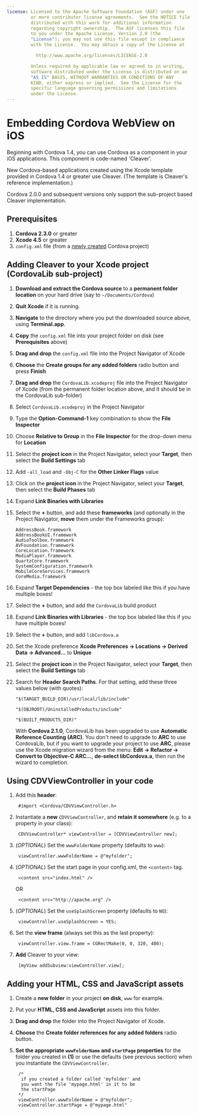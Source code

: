 ```yaml
---
license: Licensed to the Apache Software Foundation (ASF) under one
         or more contributor license agreements.  See the NOTICE file
         distributed with this work for additional information
         regarding copyright ownership.  The ASF licenses this file
         to you under the Apache License, Version 2.0 (the
         "License"); you may not use this file except in compliance
         with the License.  You may obtain a copy of the License at

           http://www.apache.org/licenses/LICENSE-2.0

         Unless required by applicable law or agreed to in writing,
         software distributed under the License is distributed on an
         "AS IS" BASIS, WITHOUT WARRANTIES OR CONDITIONS OF ANY
         KIND, either express or implied.  See the License for the
         specific language governing permissions and limitations
         under the License.
---
```


Embedding Cordova WebView on iOS
================================

Beginning with Cordova 1.4, you can use Cordova as a component in your
iOS applications. This component is code-named 'Cleaver'.

New Cordova-based applications created using the Xcode template
provided in Cordova 1.4 or greater use Cleaver. (The template is
Cleaver's reference implementation.)

Cordova 2.0.0 and subsequent versions only support the sub-project
based Cleaver implementation.

Prerequisites
-------------

1. **Cordova 2.3.0** or greater
2. **Xcode 4.5** or greater
3. `config.xml` file (from a [newly created](guide_command-line_index.md.html#Command-Line%20Usage_ios) Cordova project)

Adding Cleaver to your Xcode project (CordovaLib sub-project)
-------------------------------------------------------------

1. **Download and extract the Cordova source** to a **permanent folder location** on your hard drive (say to `~/Documents/Cordova`)
2. **Quit Xcode** if it is running.
3. **Navigate** to the directory where you put the downloaded source above, using **Terminal.app**.
4. **Copy** the `config.xml` file into your project folder on disk (see **Prerequisites** above)
5. **Drag and drop** the `config.xml` file into the Project Navigator of Xcode
6. **Choose** the **Create groups for any added folders** radio button and press **Finish**
7. **Drag and drop** the `CordovaLib.xcodeproj` file into the Project Navigator of Xcode (from the permanent folder location above, and it should be in the CordovaLib sub-folder)
8. Select `CordovaLib.xcodeproj` in the Project Navigator
9. Type the **Option-Command-1** key combination to show the **File Inspector**
10. Choose **Relative to Group** in the **File Inspector** for the drop-down menu for **Location**
11. Select the **project icon** in the Project Navigator, select your **Target**, then select the **Build Settings** tab
12. Add `-all_load` and `-Obj-C` for the **Other Linker Flags** value
13. Click on the **project icon** in the Project Navigator, select your **Target**, then select the **Build Phases** tab
14. Expand **Link Binaries with Libraries**
15. Select the **+** button, and add these **frameworks** (and optionally in the Project Navigator, **move** them under the Frameworks group):

        AddressBook.framework
        AddressBookUI.framework
        AudioToolbox.framework
        AVFoundation.framework
        CoreLocation.framework
        MediaPlayer.framework
        QuartzCore.framework
        SystemConfiguration.framework
        MobileCoreServices.framework
        CoreMedia.framework

16. Expand **Target Dependencies** - the top box labeled like this if you have multiple boxes!
17. Select the **+** button, and add the `CordovaLib` build product
18. Expand **Link Binaries with Libraries** - the top box labeled like
    this if you have multiple boxes!
19. Select the **+** button, and add `libCordova.a`
20. Set the Xcode preference **Xcode Preferences &rarr; Locations &rarr; Derived Data &rarr; Advanced...** to **Unique**
21. Select the **project icon** in the Project Navigator, select your **Target**, then select the **Build Settings** tab
22. Search for **Header Search Paths**. For that setting, add these three values below (with quotes):

        "$(TARGET_BUILD_DIR)/usr/local/lib/include"

        "$(OBJROOT)/UninstalledProducts/include"

        "$(BUILT_PRODUCTS_DIR)"

    With **Cordova 2.1.0**, CordovaLib has been upgraded to use **Automatic Reference Counting (ARC)**. You don't need to upgrade to **ARC** to use CordovaLib, but if you want to upgrade your project to use **ARC**, please use the Xcode migration wizard from the menu: **Edit &rarr; Refactor &rarr; Convert to Objective-C ARC...**, **de-select libCordova.a**, then run the wizard to completion.

Using CDVViewController in your code
------------------------------------

1. Add this **header**:

        #import <Cordova/CDVViewController.h>

2. Instantiate a **new** `CDVViewController`, and **retain it somewhere** (e.g. to a property in your class):

        CDVViewController* viewController = [CDVViewController new];

3. (_OPTIONAL_) Set the `wwwFolderName` property (defaults to `www`):

        viewController.wwwFolderName = @"myfolder";

4. (_OPTIONAL_) Set the start page in your config.xml, the `<content>` tag.

        <content src="index.html" />

    OR

        <content src="http://apache.org" />

5. (_OPTIONAL_) Set the `useSplashScreen` property (defaults to `NO`):

        viewController.useSplashScreen = YES;

6. Set the **view frame** (always set this as the last property):

        viewController.view.frame = CGRectMake(0, 0, 320, 480);

7. **Add** Cleaver to your view:

        [myView addSubview:viewController.view];

Adding your HTML, CSS and JavaScript assets
-------------------------------------------

1. Create a **new folder** in your project **on disk**, `www` for example.
2. Put your **HTML, CSS and JavaScript** assets into this folder.
3. **Drag and drop** the folder into the Project Navigator of Xcode.
4. **Choose** the **Create folder references for any added folders** radio button.
5. **Set the appropriate `wwwFolderName` and `startPage` properties** for the folder you created in **(1)** or use the defaults (see previous section) when you instantiate the `CDVViewController`.

        /*
         if you created a folder called 'myfolder' and
         you want the file 'mypage.html' in it to be
         the startPage
        */
        viewController.wwwFolderName = @"myfolder";
        viewController.startPage = @"mypage.html"

